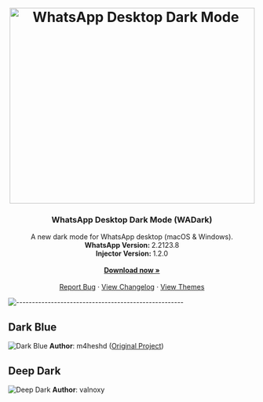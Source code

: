 <h1 align="center"><br><img src="https://dl.exploitox.de/whatsapp-dark/mockup_wadark.png" alt="WhatsApp Desktop Dark Mode" width="499" height="398"></h1>

<h3 align="center">WhatsApp Desktop Dark Mode (WADark)</h3>
<p align="center">
    A new dark mode for WhatsApp desktop (macOS &amp; Windows).
    <br />
    <strong>WhatsApp Version: </strong>2.2123.8
    <br />
    <strong>Injector Version: </strong>1.2.0
    <br />
    <br />
    <a href="https://github.com/valnoxy/wadark/releases"><strong>Download now »</strong></a>
    <br />
    <br />
    <a href="https://github.com/valnoxy/wadark/issues">Report Bug</a>
    ·
    <a href="https://github.com/valnoxy/wadark/blob/main/CHANGELOG.md">View Changelog</a>
    ·
    <a href="https://github.com/valnoxy/wadark/blob/main/THEMES.md">View Themes</a>
  </p>
</p>

![-----------------------------------------------------](https://dl.exploitox.de/t440p-oc/rainbow.png)

## Dark Blue
![Dark Blue](https://dl.exploitox.de/whatsapp-dark/themes/1.png)
**Author**: m4heshd ([Original Project](https://github.com/m4heshd/whatsapp-desktop-dark/tree/master/themes/default))

## Deep Dark
![Deep Dark](https://dl.exploitox.de/whatsapp-dark/themes/2.png)
**Author**: valnoxy